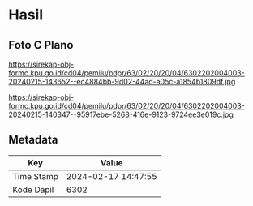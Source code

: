 # Hasil

## Foto C Plano

https://sirekap-obj-formc.kpu.go.id/cd04/pemilu/pdpr/63/02/20/20/04/6302202004003-20240215-143652--ec4884bb-9d02-44ad-a05c-a1854b1809df.jpg

https://sirekap-obj-formc.kpu.go.id/cd04/pemilu/pdpr/63/02/20/20/04/6302202004003-20240215-140347--95917ebe-5268-416e-9123-9724ee3e019c.jpg


## Metadata

| Key        | Value               |
| ---------- | ------------------- |
| Time Stamp | 2024-02-17 14:47:55 |
| Kode Dapil | 6302                |



